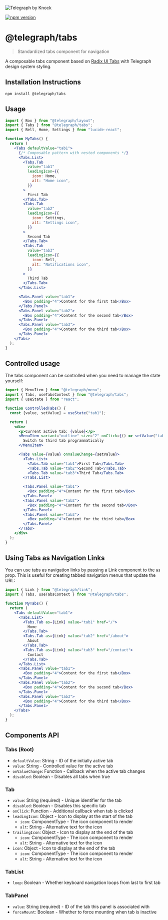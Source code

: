 ![Telegraph by Knock](https://github.com/knocklabs/telegraph/assets/29106675/9b5022e3-b02c-4582-ba57-3d6171e45e44)

[![npm version](https://img.shields.io/npm/v/@telegraph/button.svg)](https://www.npmjs.com/package/@telegraph/tabs)

# @telegraph/tabs

> Standardized tabs component for navigation

A composable tabs component based on [Radix UI Tabs](https://www.radix-ui.com/primitives/docs/components/tabs) with Telegraph design system styling.

## Installation Instructions

```
npm install @telegraph/tabs
```

## Usage

```jsx
import { Box } from "@telegraph/layout";
import { Tabs } from "@telegraph/tabs";
import { Bell, Home, Settings } from "lucide-react";

function MyTabs() {
  return (
    <Tabs defaultValue="tab1">
      {/* Composable pattern with nested components */}
      <Tabs.List>
        <Tabs.Tab
          value="tab1"
          leadingIcon={{
            icon: Home,
            alt: "Home icon",
          }}
        >
          First Tab
        </Tabs.Tab>
        <Tabs.Tab
          value="tab2"
          leadingIcon={{
            icon: Settings,
            alt: "Settings icon",
          }}
        >
          Second Tab
        </Tabs.Tab>
        <Tabs.Tab
          value="tab3"
          leadingIcon={{
            icon: Bell,
            alt: "Notifications icon",
          }}
        >
          Third Tab
        </Tabs.Tab>
      </Tabs.List>

      <Tabs.Panel value="tab1">
        <Box padding="4">Content for the first tab</Box>
      </Tabs.Panel>
      <Tabs.Panel value="tab2">
        <Box padding="4">Content for the second tab</Box>
      </Tabs.Panel>
      <Tabs.Panel value="tab3">
        <Box padding="4">Content for the third tab</Box>
      </Tabs.Panel>
    </Tabs>
  );
}
```

## Controlled usage

The tabs component can be controlled when you need to manage the state yourself:

```jsx
import { MenuItem } from "@telegraph/menu";
import { Tabs, useTabsContext } from "@telegraph/tabs";
import { useState } from "react";

function ControlledTabs() {
  const [value, setValue] = useState("tab1");

  return (
    <div>
      <p>Current active tab: {value}</p>
      <MenuItem variant="outline" size="2" onClick={() => setValue("tab3")}>
        Switch to third tab programmatically
      </MenuItem>

      <Tabs value={value} onValueChange={setValue}>
        <Tabs.List>
          <Tabs.Tab value="tab1">First Tab</Tabs.Tab>
          <Tabs.Tab value="tab2">Second Tab</Tabs.Tab>
          <Tabs.Tab value="tab3">Third Tab</Tabs.Tab>
        </Tabs.List>

        <Tabs.Panel value="tab1">
          <Box padding="4">Content for the first tab</Box>
        </Tabs.Panel>
        <Tabs.Panel value="tab2">
          <Box padding="4">Content for the second tab</Box>
        </Tabs.Panel>
        <Tabs.Panel value="tab3">
          <Box padding="4">Content for the third tab</Box>
        </Tabs.Panel>
      </Tabs>
    </div>
  );
}
```

## Using Tabs as Navigation Links

You can use tabs as navigation links by passing a Link component to the `as` prop. This is useful for creating tabbed navigation menus that update the URL:

```jsx
import { Link } from "@telegraph/link";
import { Tabs, useTabsContext } from "@telegraph/tabs";

function MyTabs() {
  return (
    <Tabs defaultValue="tab1">
      <Tabs.List>
        <Tabs.Tab as={Link} value="tab1" href="/">
          Home
        </Tabs.Tab>
        <Tabs.Tab as={Link} value="tab2" href="/about">
          About
        </Tabs.Tab>
        <Tabs.Tab as={Link} value="tab3" href="/contact">
          Contact
        </Tabs.Tab>
      </Tabs.List>
      <Tabs.Panel value="tab1">
        <Box padding="4">Content for the first tab</Box>
      </Tabs.Panel>
      <Tabs.Panel value="tab2">
        <Box padding="4">Content for the second tab</Box>
      </Tabs.Panel>
      <Tabs.Panel value="tab3">
        <Box padding="4">Content for the third tab</Box>
      </Tabs.Panel>
    </Tabs>
  );
}
```

## Components API

### Tabs (Root)

- `defaultValue`: String - ID of the initially active tab
- `value`: String - Controlled value for the active tab
- `onValueChange`: Function - Callback when the active tab changes
- `disabled`: Boolean - Disables all tabs when true

### Tab

- `value`: String (required) - Unique identifier for the tab
- `disabled`: Boolean - Disables this specific tab
- `onClick`: Function - Additional callback when tab is clicked
- `leadingIcon`: Object - Icon to display at the start of the tab
  - `icon`: ComponentType - The icon component to render
  - `alt`: String - Alternative text for the icon
- `trailingIcon`: Object - Icon to display at the end of the tab
  - `icon`: ComponentType - The icon component to render
  - `alt`: String - Alternative text for the icon
- `icon`: Object - Icon to display at the end of the tab
  - `icon`: ComponentType - The icon component to render
  - `alt`: String - Alternative text for the icon

### TabList

- `loop`: Boolean - Whether keyboard navigation loops from last to first tab

### TabPanel

- `value`: String (required) - ID of the tab this panel is associated with
- `forceMount`: Boolean - Whether to force mounting when tab is inactive
